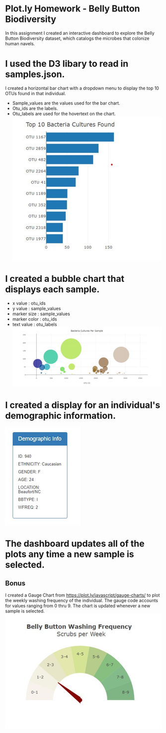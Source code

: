 # Plot.ly Homework - Belly Button Biodiversity

In this assignment I created an interactive dashboard to explore the Belly Button Biodiversity dataset, which catalogs the microbes that colonize human navels.


# I used the D3 libary to read in samples.json.
I created a horizontal bar chart with a dropdown menu to display the top 10 OTUs found in that individual.
* Sample_values are the values used for the bar chart.
* Otu_ids are the labels.
* Otu_labels are used for the hovertext on the chart.
![Top 10 Bacteria Cultures Found](./images/top_10.jpg)

# I created a bubble chart that displays each sample.
* x value : otu_ids
* y value : sample_values
* marker size : sample_values
* marker color : otu_ids
* text value : otu_labels
![Bacteria Cultures Per Sample](./images/bubble_chart.jpg)

# I created a display for an individual's demographic information.
![Demographic Info](./images/demo.jpg)

# The dashboard updates all of the plots any time a new sample is selected.

## Bonus
I created a Gauge Chart from https://plot.ly/javascript/gauge-charts/ to plot the weekly washing frequency of the individual.
The gauge code accounts for values ranging from 0 thru 9.
The chart is updated whenever a new sample is selected.
![Belly Button Washing Fequency](./images/gauge.jpg)





